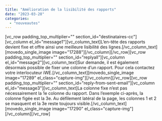 ```yaml
---
title: "Amélioration de la lisibilité des rapports"
date: "2023-03-28"
categories: 
  - "nouveautes"
---
```


\[vc\_row padding\_top\_multiplier="" section\_id="destinataires-cc"\]\[vc\_column el\_id="message1"\]\[vc\_column\_text\]L’en-tête des rapports devient fixe et offre ainsi une meilleure lisibilité des lignes.\[/vc\_column\_text\]\[movedo\_single\_image image="17288"\]\[/vc\_column\]\[/vc\_row\]\[vc\_row padding\_top\_multiplier="" section\_id="replyall"\]\[vc\_column el\_id="message2"\]\[vc\_column\_text\]Sur demande, il est également désormais possible de fixer une colonne d’un rapport. Pour cela contactez votre interlocuteur iWE.\[/vc\_column\_text\]\[movedo\_single\_image image="17289" el\_class="capture-img"\]\[/vc\_column\]\[/vc\_row\]\[vc\_row padding\_top\_multiplier="" section\_id="reply-from-sent-email"\]\[vc\_column el\_id="message3"\]\[vc\_column\_text\]La colonne fixe n’est pas nécessairement la 1e colonne du rapport. Dans l’exemple ci-après, la colonne figée est la 3e. Au défilement latéral de la page, les colonnes 1 et 2 se masquent et la 3e reste toujours visible.\[/vc\_column\_text\]\[movedo\_single\_image image="17290" el\_class="capture-img"\]\[/vc\_column\]\[/vc\_row\]
